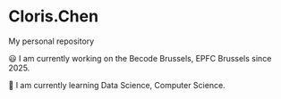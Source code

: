 # Cloris.Chen
My personal repository

😃 I am currently working on the Becode Brussels, EPFC Brussels since 2025.

🌲 I am currently learning Data Science, Computer Science.
